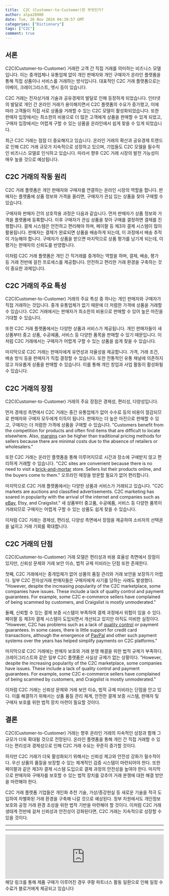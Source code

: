 ```yaml
---
title:  C2C (Customer-to-Customer)란 무엇인가?
author: alpa28980
date: Tue, 26 Nov 2024 04:39:57 GMT
categories: ["Dictionary"]
tags: ["C2C"]
comment: true
---
```


서론
--

C2C(Customer-to-Customer) 거래란 고객 간 직접 거래를 의미하는 비즈니스 모델입니다. 이는 중개업체나 유통업체 없이 개인 판매자와 개인 구매자가 온라인 플랫폼을 통해 직접 상품이나 서비스를 거래하는 방식입니다. 대표적인 C2C 거래 플랫폼으로는 이베이, 크레이그리스트, 엣시 등이 있습니다.

C2C 거래는 전자상거래 기술과 공유경제의 발달로 인해 등장하게 되었습니다. 인터넷의 발달로 개인 간 온라인 거래가 용이해지면서 C2C 플랫폼의 수요가 증가했고, 이에 따라 고객들이 직접 서로 상품을 거래할 수 있는 C2C 모델이 활성화되었습니다. 또한 판매자 입장에서는 최소한의 비용으로 더 많은 고객에게 상품을 판매할 수 있게 되었고, 구매자 입장에서는 어렵게 구할 수 있는 상품을 온라인에서 쉽게 찾을 수 있게 되었습니다.

최근 C2C 거래는 점점 더 중요해지고 있습니다. 온라인 거래의 확산과 공유경제 트렌드로 인해 C2C 거래 규모가 지속적으로 성장하고 있으며, 기업들도 C2C 모델을 필수적인 비즈니스 모델로 인식하고 있습니다. 따라서 향후 C2C 거래 시장의 발전 가능성이 매우 높을 것으로 예상됩니다.

C2C 거래의 작동 원리
-------------

C2C 거래 플랫폼은 개인 판매자와 구매자를 연결하는 온라인 시장의 역할을 합니다. 판매자는 플랫폼에 상품 정보와 가격을 올리면, 구매자가 관심 있는 상품을 찾아 구매할 수 있습니다.

구매자와 판매자 간의 상호작용 과정은 다음과 같습니다. 먼저 판매자가 상품 정보와 가격을 플랫폼에 등록합니다. 이후 구매자가 관심 상품을 찾아 구매를 결정하면 결제를 진행합니다. 결제 시스템은 안전하고 편리해야 하며, 페이팔 등 제3자 결제 시스템이 많이 활용됩니다. 판매자는 결제가 완료되면 상품을 배송하게 되는데, 이 과정에서 배송 추적이 가능해야 합니다. 구매자가 상품을 받으면 마지막으로 상품 평가를 남기게 되는데, 이 평가는 판매자의 신뢰도를 반영합니다.

이처럼 C2C 거래 플랫폼은 개인 간 직거래를 중개하는 역할을 하며, 결제, 배송, 평가 등 거래 전반에 걸친 프로세스를 제공합니다. 안전하고 편리한 거래 환경을 구축하는 것이 중요한 과제입니다.

C2C 거래의 주요 특성
-------------

C2C(Customer-to-Customer) 거래의 주요 특성 중 하나는 개인 판매자와 구매자가 직접 거래하는 것입니다. 중개 유통업체가 없기 때문에 더 저렴한 가격에 상품을 거래할 수 있습니다. C2C 거래에서는 판매자가 최소한의 비용으로 판매할 수 있어 높은 마진을 기대할 수 있습니다.

또한 C2C 거래 플랫폼에서는 다양한 상품과 서비스가 제공됩니다. 개인 판매자들이 새 상품부터 중고 상품, 수공예품, 서비스 등 다양한 품목을 판매할 수 있기 때문입니다. 이처럼 C2C 거래에서는 구매자가 어렵게 구할 수 있는 상품을 쉽게 찾을 수 있습니다.

마지막으로 C2C 거래는 판매자에게 유연성과 자율성을 제공합니다. 가격, 거래 조건, 배송 방식 등을 판매자가 직접 결정할 수 있습니다. 또한 전통적인 유통 채널에 의존하지 않고 자유롭게 상품을 판매할 수 있습니다. 이를 통해 개인 창업과 사업 활동이 활성화될 수 있습니다.

C2C 거래의 장점
----------

C2C(Customer-to-Customer) 거래의 주요 장점은 경제성, 편리성, 다양성입니다.

먼저 경제성 측면에서 C2C 거래는 중간 유통업체가 없어 수수료 등의 비용이 절감되므로 판매자와 구매자 모두에게 이득이 됩니다. 판매자는 더 높은 마진으로 판매할 수 있고, 구매자는 더 저렴한 가격에 상품을 구매할 수 있습니다. "Customers benefit from the competition for products and often find items that are difficult to locate elsewhere. Also, [margins](https://www.investopedia.com/terms/m/margin.asp) can be higher than traditional pricing methods for sellers because there are minimal costs due to the absence of retailers or wholesalers."

또한 C2C 거래는 온라인 플랫폼을 통해 이루어지므로 시간과 장소에 구애받지 않고 편리하게 거래할 수 있습니다. "C2C sites are convenient because there is no need to visit a [brick-and-mortar](https://www.investopedia.com/terms/b/brickandmortar.asp) store. Sellers list their products online, and the buyers come to them." 오프라인 매장을 방문할 필요가 없어 편리합니다.

마지막으로 C2C 거래 플랫폼에서는 다양한 상품과 서비스가 거래되고 있습니다. "C2C markets are auctions and classified advertisements. C2C marketing has soared in popularity with the arrival of the internet and companies such as [eBay](https://www.investopedia.com/articles/markets/042815/how-ebay-makes-its-money-ebay.asp), Etsy, and Craigslist." 새 상품부터 중고품, 수공예품, 서비스 등 다양한 품목이 거래되므로 구매자는 어렵게 구할 수 있는 상품도 쉽게 찾을 수 있습니다.

이처럼 C2C 거래는 경제성, 편리성, 다양성 측면에서 장점을 제공하여 소비자의 선택권을 넓히고 거래 기회를 확대합니다.

C2C 거래의 단점
----------

C2C(Customer-to-Customer) 거래 모델은 편리성과 비용 효율성 측면에서 장점이 있지만, 신뢰성 문제와 거래 보안 이슈, 법적 규제 미비라는 단점 또한 존재한다.

첫째, C2C 거래에서는 중개업체가 없어 상품의 품질 관리와 거래 보안을 보장하기 어렵다. 일부 C2C 전자상거래 판매자들은 구매자에게 사기를 당하는 사례도 발생했다. "However, despite the increasing popularity of the C2C marketplace, some companies have issues. These include a lack of quality control and payment guarantees. For example, some C2C e-commerce sellers have complained of being scammed by customers, and Craigslist is mostly unmoderated."

둘째, 신뢰할 수 있는 결제 보증 시스템이 부족하여 결제 과정에서 위험이 있을 수 있다. 페이팔 등 제3자 결제 시스템이 도입되면서 개선되고 있지만 아직도 미비한 실정이다. "However, C2C has problems such as a lack of [quality control](https://www.investopedia.com/terms/q/quality-control.asp) or payment guarantees. In some cases, there is little support for credit card transactions, although the emergence of [PayPal](https://www.investopedia.com/terms/p/paypal.asp) and other such payment systems over the years has helped simplify payments on C2C platforms."

마지막으로 C2C 거래에는 판매자 보호와 거래 분쟁 해결을 위한 법적 규제가 부족하다. 크레이그리스트와 같은 일부 C2C 플랫폼은 사실상 규제가 없는 상황이다. "However, despite the increasing popularity of the C2C marketplace, some companies have issues. These include a lack of quality control and payment guarantees. For example, some C2C e-commerce sellers have complained of being scammed by customers, and Craigslist is mostly unmoderated."

이처럼 C2C 거래는 신뢰성 문제와 거래 보안 이슈, 법적 규제 미비라는 단점을 안고 있다. 이를 해결하기 위해서는 상품 품질 관리 체계, 안전한 결제 보증 시스템, 판매자 및 구매자 보호를 위한 법적 장치 마련이 필요할 것이다.

결론
--

C2C(Customer-to-Customer) 거래는 향후 온라인 거래의 지속적인 성장과 함께 그 규모가 더욱 확대될 것으로 전망된다. 온라인 플랫폼을 통해 개인 간 직접 거래할 수 있다는 편리성과 경제성으로 인해 C2C 거래 수요는 꾸준히 증가할 것이다.

하지만 C2C 거래가 더욱 활성화되기 위해서는 신뢰성 제고와 안전성 강화가 필수적이다. 우선 상품의 품질을 보장할 수 있는 체계적인 검증 시스템이 마련되어야 한다. 또한 페이팔과 같은 제3자 결제 시스템 도입으로 결제 과정의 안전성을 높여야 한다. 마지막으로 판매자와 구매자를 보호할 수 있는 법적 장치를 갖추어 거래 분쟁에 대한 해결 방안을 마련해야 한다.

C2C 거래 플랫폼 기업들은 개인화 추천 기술, 가상/증강현실 등 새로운 기술을 적극 도입하여 차별화된 거래 환경을 구축해 나갈 것으로 예상된다. 정부 차원에서도 개인정보 보호와 공정 거래 환경 조성을 위한 법적 기반을 마련해야 할 것이다. 이처럼 C2C 거래 생태계 전반에 걸쳐 신뢰성과 안전성이 강화된다면, C2C 거래는 지속적으로 성장할 수 있을 것이다.

---
---

<iframe src="https://ads-partners.coupang.com/widgets.html?id=807239&template=carousel&trackingCode=AF3190673&subId=&width=680&height=140&tsource=" style="width:100%" height="140" frameborder="0" scrolling="no" referrerpolicy="unsafe-url" browsingtopics></iframe>
해당 링크를 통해 제품 구매가 이루어진 경우 쿠팡 파트너스 활동 일환으로 인해 일정 수수료가 블로거에게 제공되고 있습니다

